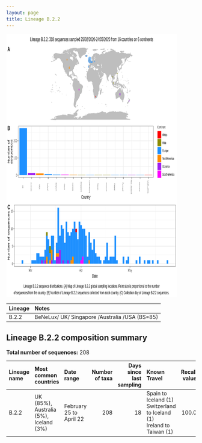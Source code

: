 ```yaml
---
layout: page
title: Lineage B.2.2
---
```




<img src="../assets/images/B.2.2.svg" alt="B.2.2 lineage summary figure" width="90%" height="700px" />


| Lineage | Notes |
|:-----|:-----|
| B.2.2 | BeNeLux/ UK/ Singapore /Australia /USA (BS=85) |

<h2>Lineage B.2.2 composition summary </h2>

<strong>Total number of sequences:</strong> 208

| Lineage name | Most common countries | Date range | Number of taxa |  Days since last sampling | Known Travel | Recall value |
|:-----|:-----|:-------|-------:|-------:|:---------|--------:|
| B.2.2 | UK (85%), Australia (5%), Iceland (3%) | February 25 to April 22 | 208 | 18 | Spain to Iceland (1)<br/> Switzerland to Iceland (1)<br/> Ireland to Taiwan (1)<br/> | 100.0 |
